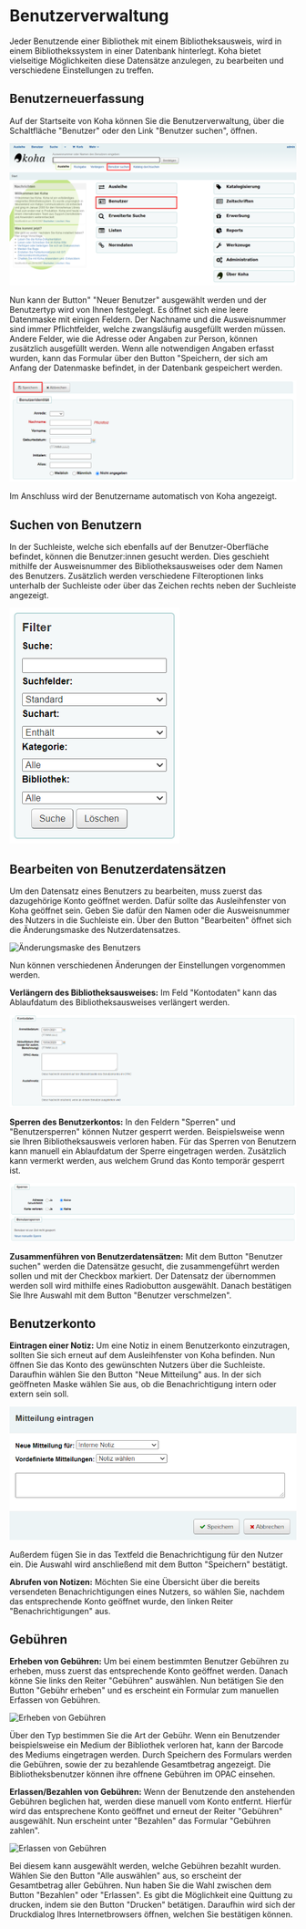 # Benutzerverwaltung
Jeder Benutzende einer Bibliothek mit einem Bibliotheksausweis, wird in einem Bibliothekssystem in einer Datenbank hinterlegt. Koha bietet vielseitige Möglichkeiten diese Datensätze anzulegen, zu bearbeiten und verschiedene Einstellungen zu treffen. 

## Benutzerneuerfassung
Auf der Startseite von Koha können Sie die Benutzerverwaltung, über die Schaltfläche "Benutzer" oder den Link "Benutzer suchen", öffnen.

![Benutzerverwaltung auf der Startseite](../Images/benutzer_startseite.PNG)

Nun kann der Button" "Neuer Benutzer" ausgewählt werden und der Benutzertyp wird von Ihnen festgelegt. Es öffnet sich eine leere Datenmaske mit einigen Feldern.
Der Nachname und die Ausweisnummer sind immer Pflichtfelder, welche zwangsläufig ausgefüllt werden müssen. Andere Felder, wie die Adresse oder Angaben zur Person, können zusätzlich ausgefüllt werden. Wenn alle notwendigen Angaben erfasst wurden, kann das Formular über den Button "Speichern, der sich am Anfang der Datenmaske befindet, in der Datenbank gespeichert werden.

![Datenmaske der Benutzerneuerfassung](../Images/benutzer_datenmaske_benutzererfassung.PNG)

Im Anschluss wird der Benutzername automatisch von Koha angezeigt.


## Suchen von Benutzern
In der Suchleiste, welche sich ebenfalls auf der Benutzer-Oberfläche befindet, können die Benutzer:innen gesucht werden. Dies geschieht mithilfe der Ausweisnummer des Bibliotheksausweises oder dem Namen des Benutzers. Zusätzlich werden verschiedene Filteroptionen links unterhalb der Suchleiste oder über das Zeichen rechts neben der Suchleiste angezeigt.

![Filteroptionen](../Images/benutzer_filteroptionen.PNG)

## Bearbeiten von Benutzerdatensätzen
Um den Datensatz eines Benutzers zu bearbeiten, muss zuerst das dazugehörige Konto geöffnet werden. Dafür sollte das Ausleihfenster von Koha geöffnet sein. Geben Sie dafür den Namen oder die Ausweisnummer des Nutzers in die Suchleiste ein. Über den Button "Bearbeiten" öffnet sich die Änderungsmaske des Nutzerdatensatzes.

![Änderungsmaske des Benutzers](../Images/benutzer_änderungsmaske.PNG)

Nun können verschiedenen Änderungen der Einstellungen vorgenommen werden. 

**Verlängern des Bibliotheksausweises:** Im Feld "Kontodaten" kann das Ablaufdatum des Bibliotheksausweises verlängert werden.

![Kontodaten](../Images/benutzer_kontodaten.PNG)

**Sperren des Benutzerkontos:** In den Feldern "Sperren" und "Benutzersperren" können Nutzer gesperrt werden. Beispielsweise wenn sie Ihren Bibliotheksausweis verloren haben. Für das Sperren von Benutzern kann manuell ein Ablaufdatum der Sperre eingetragen werden. Zusätzlich kann vermerkt werden, aus welchem Grund das Konto temporär gesperrt ist.

![Benutzerkonto sperren](../Images/benutzer_sperren.PNG)

**Zusammenführen von Benutzerdatensätzen:** Mit dem Button "Benutzer suchen" werden die Datensätze gesucht, die zusammengeführt werden sollen und mit der Checkbox markiert. Der Datensatz der übernommen werden soll wird mithilfe eines Radiobutton ausgewählt. Danach bestätigen Sie Ihre Auswahl mit dem Button "Benutzer verschmelzen".

## Benutzerkonto
**Eintragen einer Notiz:** Um eine Notiz in einem Benutzerkonto einzutragen, sollten Sie sich erneut auf dem Ausleihfenster von Koha befinden. Nun öffnen Sie das Konto des gewünschten Nutzers über die Suchleiste. Daraufhin wählen Sie den Button "Neue Mitteilung" aus. In der sich geöffneten Maske wählen Sie aus, ob die Benachrichtigung intern oder extern sein soll.

![Notiz in Benutzerkonto eintragen](../Images/benutzer_mitteilung.PNG)

Außerdem fügen Sie in das Textfeld die Benachrichtigung für den Nutzer ein. Die Auswahl wird anschließend mit dem Button "Speichern" bestätigt. 

**Abrufen von Notizen:** Möchten Sie eine Übersicht über die bereits versendeten Benachrichtigungen eines Nutzers, so wählen Sie, nachdem das entsprechende Konto geöffnet wurde, den linken Reiter "Benachrichtigungen" aus. 

## Gebühren
**Erheben von Gebühren:** Um bei einem bestimmten Benutzer Gebühren zu erheben, muss zuerst das entsprechende Konto geöffnet werden. Danach könne Sie links den Reiter "Gebühren" auswählen. Nun betätigen Sie den Button "Gebühr erheben" und es erscheint ein Formular zum manuellen Erfassen von Gebühren.


![Erheben von Gebühren](../Images/benutzer_gebührenerhebung.PNG)

Über den Typ bestimmen Sie die Art der Gebühr. Wenn ein Benutzender beispielsweise ein Medium der Bibliothek verloren hat, kann der Barcode des Mediums eingetragen werden. Durch Speichern des Formulars werden die Gebühren, sowie der zu bezahlende Gesamtbetrag angezeigt. Die Bibliotheksbenutzer können ihre offnene Gebühren im OPAC einsehen. 

**Erlassen/Bezahlen von Gebühren:** Wenn der Benutzende den anstehenden Gebühren beglichen hat, werden diese manuell vom Konto entfernt. Hierfür wird das entsprechene Konto geöffnet und erneut der Reiter "Gebühren" ausgewählt. Nun erscheint unter "Bezahlen" das Formular "Gebühren zahlen". 


![Erlassen von Gebühren](../Images/benutzer_gebührerlassung.PNG)

Bei diesem kann ausgewählt werden, welche Gebühren bezahlt wurden. Wählen Sie den Button "Alle auswählen" aus, so erscheint der Gesamtbetrag aller Gebühren. Nun haben Sie die Wahl zwischen dem Button "Bezahlen" oder "Erlassen". 
Es gibt die Möglichkeit eine Quittung zu drucken, indem sie den Button "Drucken" betätigen. Daraufhin wird sich der Druckdialog Ihres Internetbrowsers öffnen, welchen Sie bestätigen können. 
